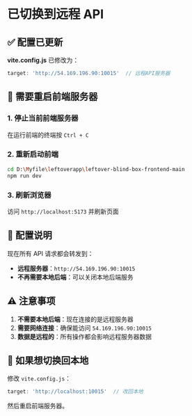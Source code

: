 # 已切换到远程 API

## ✅ 配置已更新

**vite.config.js** 已修改为：
```javascript
target: 'http://54.169.196.90:10015'  // 远程API服务器
```

## 🔄 需要重启前端服务器

### 1. 停止当前前端服务器
在运行前端的终端按 `Ctrl + C`

### 2. 重新启动前端
```bash
cd D:\Myfile\leftoverapp\leftover-blind-box-frontend-main
npm run dev
```

### 3. 刷新浏览器
访问 `http://localhost:5173` 并刷新页面

## 📝 配置说明

现在所有 API 请求都会转发到：
- **远程服务器**：`http://54.169.196.90:10015`
- **不再需要本地后端**：可以关闭本地后端服务

## ⚠️ 注意事项

1. **不需要本地后端**：现在连接的是远程服务器
2. **需要网络连接**：确保能访问 `54.169.196.90:10015`
3. **数据是远程的**：所有操作都会影响远程服务器数据

## 🔄 如果想切换回本地

修改 `vite.config.js`：
```javascript
target: 'http://localhost:10015'  // 改回本地
```

然后重启前端服务器。




